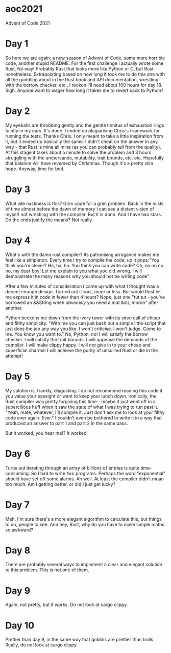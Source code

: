 # aoc2021
Advent of Code 2021

# Day 1
So here we are again: a new season of Advent of Code, some more horrible code, another stupid README. For the first challenge I actually wrote some Rust. No way! Probably Rust that looks more like Python or C, but Rust nonetheless. Extrapolating based on how long it took me to do this one with all the guddling about in the Rust book and API documentation, wrestling with the borrow checker, etc., I reckon I'll need about 100 hours for day 18. Sigh. Anyone want to wager how long it takes me to revert back to Python? 

# Day 2
My eyeballs are throbbing gently and the gentle tinnitus of exhaustion rings faintly in my ears. It's done. I ended up plagiarising Chris's framework for running the tests. Thanks Chris. I only meant to take a little inspiration from it, but it ended up basically the same. I didn't cheat on the answer in any way - that Rust is mine all mine (as you can probably tell from the quality). At this stage it takes about a minute to solve the problem and 3 hours struggling with the ampersands, mutability, trait bounds, etc. etc. Hopefully that balance will have reversed by Christmas. Though it's a pretty slim hope. Anyway, time for bed.

# Day 3
What vile nastiness is this? Grim code for a grim problem. Back in the mists of time almost before the dawn of memory I can see a distant vision of myself not wrestling with the compiler. But it is done. And I have two stars. Do the ends justify the means? Not really. 

# Day 4
What's with the damn rust compiler? Its patronising arrogance makes me feel like a simpleton. Every time I try to compile the code, up it pops:"You think you're clever? Ha, ha, ha. You think you can write code? Oh, no no no no, my dear boy! Let me explain to you what you did wrong. I will demonstrate the many reasons why you should not be writing code". 

After a few minutes of consideration I came up with what I thought was a decent enough design. Turned out it was, more or less. But would Rust let me express it in code in fewer than 4 hours? Nope, just one "tut tut - you've borrowed an &&String when *obviously* you need a mut &str, moron" after another. 

Python beckons me down from the ivory tower with its siren call of cheap and filthy simplicity. "With me you can just bash out a simple little script that just does the job any way you like. I won't criticise. I won't judge. Come to me. You know you want to." No, Python, *no*!  I will satisfy the borrow checker. I will satsify the trait bounds. I will appease the demands of the compiler. I will make clippy happy. I will *not* give in to your cheap and superficial charms! I will achieve the purity of unsullied Rust or die in the attempt!

# Day 5
My solution is, frankly, disgusting. I do not recommend reading this code if you value your eyesight or want to keep your lunch down. Ironically, the Rust compiler was pretty forgiving this time - maybe it just went off in a supercilious huff when it saw the state of what I was trying to run past it. "Yeah, mate, whatever, I'll compile it. Just don't ask me to look at your filthy code ever again. Ever." I couldn't even be bothered to write it in a way that produced an answer to part 1 and part 2 in the same pass. 

But it worked, you hear me!? It worked!

# Day 6
Turns out iterating through an array of billions of entries is quite time-consuming. So I had to write two programs. Perhaps the word "exponential" should have set off some alarms. Ah well. At least the compiler didn't moan too much. Am I getting better, or did I just get lucky? 

# Day 7
Meh. I'm sure there's a more elegant algorithm to calculate this, but things to do, people to see. And hey, Rust, why do you have to make simple maths so awkward?

# Day 8
There are probably several ways to implement a clear and elegant solution to this problem. This is not one of them.

# Day 9
Again, not pretty, but it works. Do not look at cargo clippy.

# Day 10
Prettier than day 9, in the same way that goblins are prettier than trolls. Really, do *not* look at cargo clippy.
